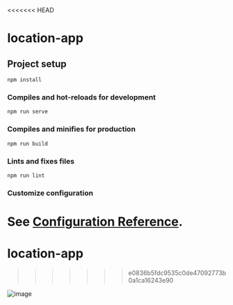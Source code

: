 <<<<<<< HEAD
# location-app

## Project setup
```
npm install
```

### Compiles and hot-reloads for development
```
npm run serve
```

### Compiles and minifies for production
```
npm run build
```

### Lints and fixes files
```
npm run lint
```

### Customize configuration
See [Configuration Reference](https://cli.vuejs.org/config/).
=======
# location-app
>>>>>>> e0836b5fdc9535c0de47092773b0a1ca16243e90





![image](https://github.com/cainawuha/location-app/assets/45343187/9ba2c588-8534-4b5c-8a76-430c53f48678)
